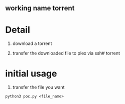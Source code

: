 ## working name torrent

# Detail

1) download a torrent

2) transfer the downloaded file to plex via ssh# torrent

# initial usage

1) transfer the file you want

`python3 poc.py <file_name>`